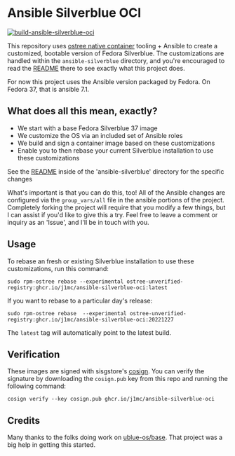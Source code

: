 # Ansible Silverblue OCI 

[![build-ansible-silverblue-oci](https://github.com/j1mc/ansible-silverblue-oci/actions/workflows/build.yml/badge.svg)](https://github.com/j1mc/ansible-silverblue-oci/actions/workflows/build.yml)

This repository uses [ostree native container](https://coreos.github.io/rpm-ostree/container/)
tooling + Ansible to create a customized, bootable version of Fedora Silverblue. The customizations
are handled within the `ansible-silverblue` directory, and you're encouraged to read the
[README](ansible-silverblue/README.md) there to see exactly what this project does.

For now this project uses the Ansible version packaged by Fedora. On Fedora 37, that is ansible
7.1.

## What does all this mean, exactly?

- We start with a base Fedora Silverblue 37 image
- We customize the OS via an included set of Ansible roles
- We build and sign a container image based on these customizations
- Enable you to then rebase your current Silverblue installation to use these customizations

See the [README](ansible-silverblue/README.md) inside of the 'ansible-silverblue' directory for
the specific changes

What's important is that you can do this, too! All of the Ansible changes are configured via the
`group_vars/all` file in the ansible portions of the project. Completely forking the project will
require that you modify a few things, but I can assist if you'd like to give this a try. Feel
free to leave a comment or inquiry as an 'Issue', and I'll be in touch with you.

## Usage

To rebase an fresh or existing Silverblue installation to use these customizations, run this command:

    sudo rpm-ostree rebase --experimental ostree-unverified-registry:ghcr.io/j1mc/ansible-silverblue-oci:latest
    
If you want to rebase to a particular day's release:
  
    sudo rpm-ostree rebase  --experimental ostree-unverified-registry:ghcr.io/j1mc/ansible-silverblue-oci:20221227 

The `latest` tag will automatically point to the latest build. 

## Verification

These images are signed with sisgstore's [cosign](https://docs.sigstore.dev/cosign/overview/). You
can verify the signature by downloading the `cosign.pub` key from this repo and running the
following command:

    cosign verify --key cosign.pub ghcr.io/j1mc/ansible-silverblue-oci

## Credits

Many thanks to the folks doing work on [ublue-os/base](https://github.com/ublue-os/base). That
project was a big help in getting this started.
